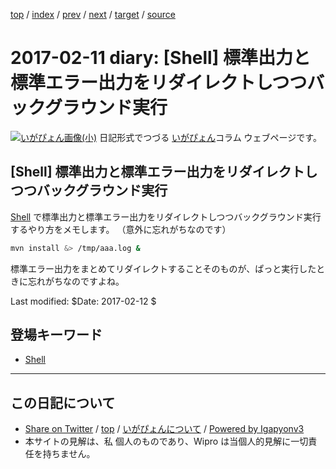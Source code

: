 [top](../index.html) 
 / [index](index.html) 
 / [prev](ig170210.html) 
 / [next](ig170212.html) 
 / [target](https://igapyon.github.io/diary/2017/ig170211.html) 
 / [source](https://github.com/igapyon/diary/blob/master/2017/ig170211.src.md) 

2017-02-11 diary: [Shell] 標準出力と標準エラー出力をリダイレクトしつつバックグラウンド実行
=====================================================================================================
[![いがぴょん画像(小)](https://igapyon.github.io/diary/images/iga200306s.jpg "いがぴょん")](https://igapyon.github.io/diary/memo/memoigapyon.html) 日記形式でつづる [いがぴょん](https://igapyon.github.io/diary/memo/memoigapyon.html)コラム ウェブページです。

## [Shell] 標準出力と標準エラー出力をリダイレクトしつつバックグラウンド実行

[Shell](../keyword/shell.html) で標準出力と標準エラー出力をリダイレクトしつつバックグラウンド実行するやり方をメモします。
（意外に忘れがちなのです）

```sh
mvn install &> /tmp/aaa.log &
```

標準エラー出力をまとめてリダイレクトすることそのものが、ぱっと実行したときに忘れがちなのですよね。

Last modified: $Date: 2017-02-12 $

## 登場キーワード

* [Shell](../keyword/shell.html)

----------------------------------------------------------------------------------------------------

## この日記について

* [Share on Twitter](https://twitter.com/intent/tweet?hashtags=igapyon%2Cdiary%2C%E3%81%84%E3%81%8C%E3%81%B4%E3%82%87%E3%82%93%2CShell&text=%5BShell%5D+%E6%A8%99%E6%BA%96%E5%87%BA%E5%8A%9B%E3%81%A8%E6%A8%99%E6%BA%96%E3%82%A8%E3%83%A9%E3%83%BC%E5%87%BA%E5%8A%9B%E3%82%92%E3%83%AA%E3%83%80%E3%82%A4%E3%83%AC%E3%82%AF%E3%83%88%E3%81%97%E3%81%A4%E3%81%A4%E3%83%90%E3%83%83%E3%82%AF%E3%82%B0%E3%83%A9%E3%82%A6%E3%83%B3%E3%83%89%E5%AE%9F%E8%A1%8C&url=https%3A%2F%2Figapyon.github.io%2Fdiary%2F2017%2Fig170211.html) / [top](../index.html) / [いがぴょんについて](https://igapyon.github.io/diary/memo/memoigapyon.html) / [Powered by Igapyonv3](https://github.com/igapyon/igapyonv3)
* 本サイトの見解は、私 個人のものであり、Wipro は当個人的見解に一切責任を持ちません。 
